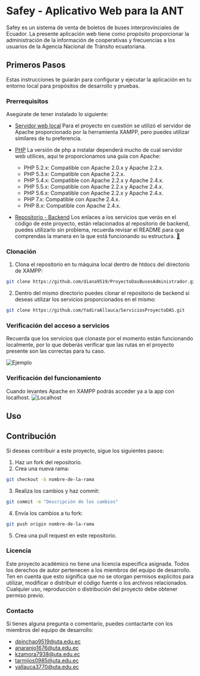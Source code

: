 # Safey - Aplicativo Web para la ANT

Safey es un sistema de venta de boletos de buses interprovinciales de Ecuador. La presente aplicación web tiene como propósito proporcionar la administración de la información de cooperativas y frecuencias a los usuarios de la Agencia Nacional de Tránsito ecuatoriana.

## Primeros Pasos

Estas instrucciones te guiarán para configurar y ejecutar la aplicación en tu entorno local para propósitos de desarrollo y pruebas.

### Prerrequisitos

Asegúrate de tener instalado lo siguiente:

- [Servidor web local](https://www.apache.org)
  Para el proyecto en cuestión se utilizó el servidor de Apache proporcionado por la herramienta XAMPP, pero puedes utilizar similares de tu preferencia.
  
- [PHP](https://php.net) 
  La versión de php a instalar dependerá mucho de cual servidor web utilices, aquí te proporcionamos una guía con Apache:
  * PHP 5.2.x: Compatible con Apache 2.0.x y Apache 2.2.x.
  * PHP 5.3.x: Compatible con Apache 2.2.x.
  * PHP 5.4.x: Compatible con Apache 2.2.x y Apache 2.4.x.
  * PHP 5.5.x: Compatible con Apache 2.2.x y Apache 2.4.x.
  * PHP 5.6.x: Compatible con Apache 2.2.x y Apache 2.4.x.
  * PHP 7.x: Compatible con Apache 2.4.x.
  * PHP 8.x: Compatible con Apache 2.4.x.

- [Repositorio - Backend](https://github.com/YadiraAllauca/ServiciosProyectoDAS) 
  Los enlaces a los servicios que verás en el código de este proyecto, están relacionados al repositorio de backend, puedes utilizarlo sin problema, recuerda revisar el README para que comprendas la manera en la que está funcionando su estructura. [🔗]((https://github.com/YadiraAllauca/ServiciosProyectoDAS))

### Clonación

1. Clona el repositorio en tu máquina local dentro de htdocs del directorio de XAMPP:

```bash
git clone https://github.com/diana9519/ProyectoDasBusesAdministrador.git
```

2. Dentro del mismo directorio puedes clonar el repositorio de backend si deseas utilizar los servicios proporcionados en el mismo:
```bash
git clone https://github.com/YadiraAllauca/ServiciosProyectoDAS.git
```

### Verificación del acceso a servicios
Recuerda que los servicios que clonaste por el momento están funcionando localmente, por lo que deberás verificar que las rutas en el proyecto presente son las correctas para tu caso.

![Ejemplo]()

### Verificación del funcionamiento
Cuando levantes Apache en XAMPP podrás acceder ya a la app con localhost.
![Localhost]()

## Uso

## Contribución
Si deseas contribuir a este proyecto, sigue los siguientes pasos:

1. Haz un fork del repositorio.
2. Crea una nueva rama:
```bash
git checkout -b nombre-de-la-rama
```
3. Realiza los cambios y haz commit:
```bash
git commit -m "Descripción de los cambios"
```
4. Envía los cambios a tu fork:
```bash
git push origin nombre-de-la-rama
```
5. Crea una pull request en este repositorio.

### Licencia
Este proyecto académico no tiene una licencia específica asignada. Todos los derechos de autor pertenecen a los miembros del equipo de desarrollo. Ten en cuenta que esto significa que no se otorgan permisos explícitos para utilizar, modificar o distribuir el código fuente o los archivos relacionados. Cualquier uso, reproducción o distribución del proyecto debe obtener permiso previo.
### Contacto
Si tienes alguna pregunta o comentario, puedes contactarte con los miembros del equipo de desarrollo:

* dpinchao9519@uta.edu.ec
* anaranjo1676@uta.edu.ec
* kzamora7938@uta.edu.ec
* tarmijos0985@uta.edu.ec
* yallauca3770@uta.edu.ec

